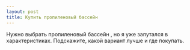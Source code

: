 ```yaml
---
layout: post 
title: Купить пропиленовый бассейн 
--- 
```

Нужно выбрать пропиленовый бассейн , но я уже запутался в характеристиках. Подскажите, какой вариант лучше и где покупать.